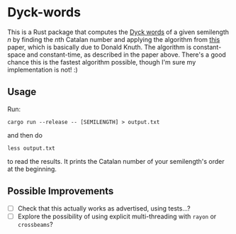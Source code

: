 # Dyck-words

This is a Rust package that computes the [Dyck words](https://en.wikipedia.org/wiki/Dyck_word) of a given semilength *n*
by finding the *n*th Catalan number and applying the algorithm from [this](https://arxiv.org/pdf/1602.06426.pdf) paper,
which is basically due to Donald Knuth. The algorithm is constant-space and constant-time, as described in the paper above.
There's a good chance this is the fastest algorithm possible, though I'm sure my implementation is not! :)

## Usage

Run:
```
cargo run --release -- [SEMILENGTH] > output.txt
```
and then do
```
less output.txt
```
to read the results. It prints the Catalan number of your semilength's order at the beginning.

## Possible Improvements

- [ ] Check that this actually works as advertised, using tests...?
- [ ] Explore the possibility of using explicit multi-threading with `rayon` or `crossbeams`?
